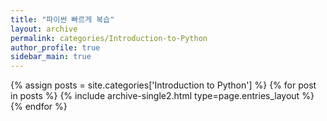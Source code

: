 ```yaml
---
title: "파이썬 빠르게 복습"
layout: archive
permalink: categories/Introduction-to-Python
author_profile: true
sidebar_main: true
---
```


{% assign posts = site.categories['Introduction to Python'] %}
{% for post in posts %} {% include archive-single2.html type=page.entries_layout %} {% endfor %}

